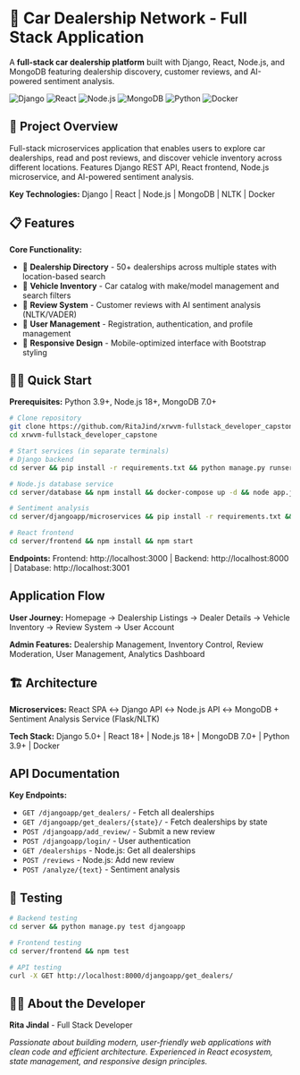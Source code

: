 # 🚗 Car Dealership Network - Full Stack Application

A **full-stack car dealership platform** built with Django, React, Node.js, and MongoDB featuring dealership discovery, customer reviews, and AI-powered sentiment analysis.

![Django](https://img.shields.io/badge/Django-5.0+-green.svg)
![React](https://img.shields.io/badge/React-18+-blue.svg)
![Node.js](https://img.shields.io/badge/Node.js-18+-brightgreen.svg)
![MongoDB](https://img.shields.io/badge/MongoDB-7.0+-darkgreen.svg)
![Python](https://img.shields.io/badge/Python-3.9+-yellow.svg)
![Docker](https://img.shields.io/badge/Docker-24+-blue.svg)

## 🚀 Project Overview

Full-stack microservices application that enables users to explore car dealerships, read and post reviews, and discover vehicle inventory across different locations. Features Django REST API, React frontend, Node.js microservice, and AI-powered sentiment analysis.

**Key Technologies:** Django | React | Node.js | MongoDB | NLTK | Docker

## 📋 Features

**Core Functionality:**
- 🏢 **Dealership Directory** - 50+ dealerships across multiple states with location-based search
- 🚗 **Vehicle Inventory** - Car catalog with make/model management and search filters  
- 📝 **Review System** - Customer reviews with AI sentiment analysis (NLTK/VADER)
- 👤 **User Management** - Registration, authentication, and profile management
- 📱 **Responsive Design** - Mobile-optimized interface with Bootstrap styling

## 🏃‍♂️ Quick Start

**Prerequisites:** Python 3.9+, Node.js 18+, MongoDB 7.0+

```bash
# Clone repository
git clone https://github.com/RitaJind/xrwvm-fullstack_developer_capstone.git
cd xrwvm-fullstack_developer_capstone

# Start services (in separate terminals)
# Django backend
cd server && pip install -r requirements.txt && python manage.py runserver

# Node.js database service  
cd server/database && npm install && docker-compose up -d && node app.js

# Sentiment analysis
cd server/djangoapp/microservices && pip install -r requirements.txt && python app.py

# React frontend
cd server/frontend && npm install && npm start
```

**Endpoints:** Frontend: http://localhost:3000 | Backend: http://localhost:8000 | Database: http://localhost:3001

##  Application Flow

**User Journey:** Homepage → Dealership Listings → Dealer Details → Vehicle Inventory → Review System → User Account

**Admin Features:** Dealership Management, Inventory Control, Review Moderation, User Management, Analytics Dashboard

## 🏗️ Architecture

**Microservices:** React SPA ↔ Django API ↔ Node.js API ↔ MongoDB + Sentiment Analysis Service (Flask/NLTK)

**Tech Stack:** Django 5.0+ | React 18+ | Node.js 18+ | MongoDB 7.0+ | Python 3.9+ | Docker

##  API Documentation

**Key Endpoints:**
- `GET /djangoapp/get_dealers/` - Fetch all dealerships
- `GET /djangoapp/get_dealers/{state}/` - Fetch dealerships by state  
- `POST /djangoapp/add_review/` - Submit a new review
- `POST /djangoapp/login/` - User authentication
- `GET /dealerships` - Node.js: Get all dealerships
- `POST /reviews` - Node.js: Add new review
- `POST /analyze/{text}` - Sentiment analysis

## 🧪 Testing

```bash
# Backend testing
cd server && python manage.py test djangoapp

# Frontend testing  
cd server/frontend && npm test

# API testing
curl -X GET http://localhost:8000/djangoapp/get_dealers/
```

## 👨‍💻 About the Developer

**Rita Jindal** - Full Stack Developer  

*Passionate about building modern, user-friendly web applications with clean code and efficient architecture. Experienced in React ecosystem, state management, and responsive design principles.*
